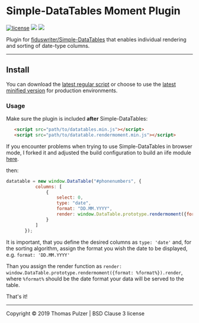 # Simple-DataTables Moment Plugin
[![license](https://img.shields.io/github/license/Faldon/Simple-DataTables-RenderMoment.svg?style=plastic)](https://github.com/Faldon/Simple-DataTables-RenderMoment/blob/master/LICENSE)
![](https://img.shields.io/github/size/Faldon/Simple-DataTables-RenderMoment/src/datatable.rendermoment.js.svg?style=plastic)
![](https://img.shields.io/github/size/Faldon/Simple-DataTables-RenderMoment/dist/datatable.rendermoment.min.js.svg?label=minified&style=plastic)

Plugin for [fiduswriter/Simple-DataTables](https://github.com/fiduswriter/Simple-DataTables) that enables individual
rendering and sorting of date-type columns. 

---

## Install
You can download the [latest regular script](https://raw.githubusercontent.com/Faldon/Simple-DataTables-RenderMoment/master/src/datatable.rendermoment.js) 
or choose to use the [latest minified version](https://raw.githubusercontent.com/Faldon/Simple-DataTables-RenderMoment/master/dist/datatable.rendermoment.min.js)
for production environments. 

### Usage
Make sure the plugin is included __after__ Simple-DataTables:
 
```html
   <script src="path/to/datatables.min.js"></script>
   <script src="path/to/datatable.rendermoment.min.js"></script>
```
If you encounter problems when trying to use Simple-DataTables in browser mode, I forked it and adjusted the build
configuration to build an iife module [here](https://github.com/Faldon/Simple-DataTables/tree/iife).

then:
 
 ```javascript
 datatable = new window.DataTable("#phonenumbers", {
            columns: [
                {
                    select: 0,
                    type: "date",
                    format: "DD.MM.YYYY",
                    render: window.DataTable.prototype.rendermoment({format: "YYYY-MM-DD"}).render
                }
            ]
        });
 ```
 
It is important, that you define the desired columns as `type: 'date'` and, for the sorting algorithm, assign the format
you wish the date to be displayed, e.g. `format: 'DD.MM.YYYY'`

Than you assign the render function as `render: window.DataTable.prototype.rendermoment({format: %format%}).render`,
where `%format%` should be the date format your data will be served to the table.  
 
That's it!

---
  
Copyright © 2019 Thomas Pulzer | BSD Clause 3 license